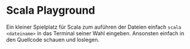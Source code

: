 # Scala Playground 
Ein kleiner Spielplatz für Scala zum auführen der Dateien einfach `scala <dateiname>` in das Terminal seiner Wahl eingeben. Ansonsten einfach in den Quellcode schauen und loslegen. 